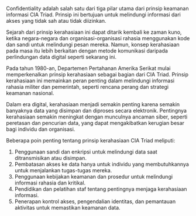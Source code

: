 Confidentiality adalah salah satu dari tiga pilar utama dari prinsip keamanan informasi CIA Triad. Prinsip ini bertujuan untuk melindungi informasi dari akses yang tidak sah atau tidak diizinkan.

Sejarah dari prinsip kerahasiaan ini dapat ditarik kembali ke zaman kuno, ketika negara-negara dan organisasi-organisasi rahasia menggunakan kode dan sandi untuk melindungi pesan mereka. Namun, konsep kerahasiaan pada masa itu lebih berkaitan dengan metode komunikasi daripada perlindungan data digital seperti sekarang ini.

Pada tahun 1980-an, Departemen Pertahanan Amerika Serikat mulai memperkenalkan prinsip kerahasiaan sebagai bagian dari CIA Triad. Prinsip kerahasiaan ini memainkan peran penting dalam melindungi informasi rahasia militer dan pemerintah, seperti rencana perang dan strategi keamanan nasional.

Dalam era digital, kerahasiaan menjadi semakin penting karena semakin banyaknya data yang disimpan dan diproses secara elektronik. Pentingnya kerahasiaan semakin meningkat dengan munculnya ancaman siber, seperti peretasan dan pencurian data, yang dapat mengakibatkan kerugian besar bagi individu dan organisasi.

Beberapa poin penting tentang prinsip kerahasiaan CIA Triad meliputi:

1.  Penggunaan sandi dan enkripsi untuk melindungi data saat ditransmisikan atau disimpan.
2.  Pembatasan akses ke data hanya untuk individu yang membutuhkannya untuk menjalankan tugas-tugas mereka.
3.  Penggunaan kebijakan keamanan dan prosedur untuk melindungi informasi rahasia dan kritikal.
4.  Pendidikan dan pelatihan staf tentang pentingnya menjaga kerahasiaan informasi.
5.  Penerapan kontrol akses, pengendalian identitas, dan pemantauan aktivitas untuk memastikan keamanan data.